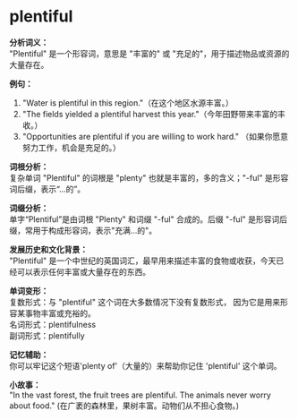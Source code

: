 # plentiful

**分析词义：**  
"Plentiful" 是一个形容词，意思是 "丰富的" 或 "充足的"，用于描述物品或资源的大量存在。

  

**例句：**

  

1.  "Water is plentiful in this region."（在这个地区水源丰富。）
2.  "The fields yielded a plentiful harvest this year."（今年田野带来丰富的丰收。）
3.  "Opportunities are plentiful if you are willing to work hard." （如果你愿意努力工作，机会是充足的。）

  

**词根分析：**  
复杂单词 "Plentiful" 的词根是 "plenty" 也就是丰富的，多的含义；"-ful" 是形容词后缀，表示“...的”。

  

**词缀分析：**  
单字“Plentiful”是由词根 "Plenty" 和词缀 "-ful" 合成的。后缀 "-ful" 是形容词后缀，常用于构成形容词，表示"充满...的"。

  

**发展历史和文化背景：**  
"Plentiful" 是一个中世纪的英国词汇，最早用来描述丰富的食物或收获，今天已经可以表示任何丰富或大量存在的东西。

  

**单词变形：**  
复数形式：与 "plentiful" 这个词在大多数情况下没有复数形式， 因为它是用来形容某事物丰富或充裕的。  
名词形式：plentifulness  
副词形式：plentifully

  

**记忆辅助：**  
你可以牢记这个短语'plenty of'（大量的）来帮助你记住 'plentiful' 这个单词。

  

**小故事：**  
"In the vast forest, the fruit trees are plentiful. The animals never worry about food." (在广袤的森林里，果树丰富。动物们从不担心食物。)

